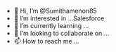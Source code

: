 - 👋 Hi, I’m @Sumithamenon85
- 👀 I’m interested in ...Salesforce
- 🌱 I’m currently learning ...
- 💞️ I’m looking to collaborate on ...
- 📫 How to reach me ...

<!---
Sumithamenon85/Sumithamenon85 is a ✨ special ✨ repository because its `README.md` (this file) appears on your GitHub profile.
You can click the Preview link to take a look at your changes.
--->

